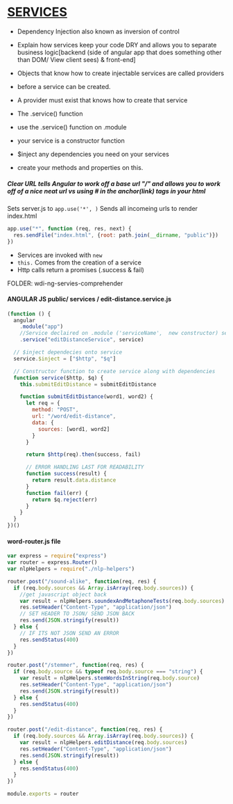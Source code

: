# [SERVICES](https://docs.angularjs.org/guide/services)

- Dependency Injection also known as inversion of control
- Explain how services keep your code DRY and allows you to separate business logic[backend (side of angular app that does something other than DOM/ View client sees) & front-end]

- Objects that know how to create injectable services are called providers

- before a service can be created.
- A provider must exist that knows how to create that service
- The .service() function
- use the .service() function on .module
- your service is a constructor function
- $inject any dependencies you need on your services
- create your methods and properties on this.


##### Clear URL tells Angular to work off a base url "/" and allows you to work off of a nice neat url vs using # in the anchor(link) tags in your html

Sets server.js to ```app.use('*', )``` Sends all incomeing urls to render index.html

```js
app.use("*", function (req, res, next) {
  res.sendFile("index.html", {root: path.join(__dirname, "public")})
})
```

- Services are invoked with ```new```
- ```this.``` Comes from the creation of a service
- Http calls return a promises (.success & fail)

FOLDER: wdi-ng-servies-comprehender

#### ANGULAR JS  public/ services / edit-distance.service.js

```js
(function () {
  angular
    .module("app")
    //Service declaired on .module ('serviceName',  new constructor) service in this case
    .service("editDistanceService", service)

  // $inject dependecies onto service
  service.$inject = ["$http", "$q"]

  // Constructor function to create service along with dependencies
  function service($http, $q) {
    this.submitEditDistance = submitEditDistance

    function submitEditDistance(word1, word2) {
      let req = {
        method: "POST",
        url: "/word/edit-distance",
        data: {
          sources: [word1, word2]
        }
      }

      return $http(req).then(success, fail)

      // ERROR HANDLING LAST FOR READABILITY
      function success(result) {
        return result.data.distance
      }
      function fail(err) {
        return $q.reject(err)
      }
    }
  }
})()

```

#### word-router.js file

```js
var express = require("express")
var router = express.Router()
var nlpHelpers = require("./nlp-helpers")

router.post("/sound-alike", function(req, res) {
  if (req.body.sources && Array.isArray(req.body.sources)) {
    //get javascript object back
    var result = nlpHelpers.soundexAndMetaphoneTests(req.body.sources)
    res.setHeader("Content-Type", "application/json")
    // SET HEADER TO JSON/ SEND JSON BACK
    res.send(JSON.stringify(result))
  } else {
    // IF ITS NOT JSON SEND AN ERROR
    res.sendStatus(400)
  }
})

router.post("/stemmer", function(req, res) {
  if (req.body.source && typeof req.body.source === "string") {
    var result = nlpHelpers.stemWordsInString(req.body.source)
    res.setHeader("Content-Type", "application/json")
    res.send(JSON.stringify(result))
  } else {
    res.sendStatus(400)
  }
})

router.post("/edit-distance", function(req, res) {
  if (req.body.sources && Array.isArray(req.body.sources)) {
    var result = nlpHelpers.editDistance(req.body.sources)
    res.setHeader("Content-Type", "application/json")
    res.send(JSON.stringify(result))
  } else {
    res.sendStatus(400)
  }
})

module.exports = router
```
